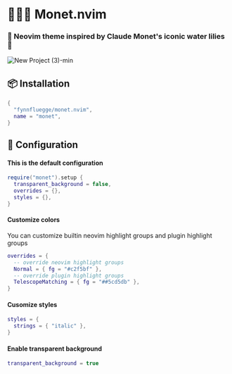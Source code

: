 # 👨‍🎨🎨 Monet.nvim

### 🪻 Neovim theme inspired by Claude Monet's iconic water lilies 🪻

![New Project (3)-min](https://github.com/fynnfluegge/monet.nvim/assets/16321871/bf2e159f-7d2b-498c-ae3b-7006943e5255)

## 📦 Installation

```lua
{
  "fynnfluegge/monet.nvim",
  name = "monet",
}

```

## 🔧 Configuration
#### This is the default configuration
```lua
require("monet").setup {
  transparent_background = false,
  overrides = {},
  styles = {},
}

```
#### Customize colors
You can customize builtin neovim highlight groups and plugin highlight groups
```lua
overrides = {
  -- override neovim highlight groups
  Normal = { fg = "#c2f5bf" },
  -- override plugin highlight groups
  TelescopeMatching = { fg = "##5cd5db" },
}
```

#### Cusomize styles
```lua
styles = {
  strings = { "italic" },
}
```
#### Enable transparent background
```lua
transparent_background = true
```
